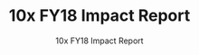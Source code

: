 ---
slug: fy18-impact-report
reportUrl: "/assets/10x_FY18_Year_in_Review_Report.pdf"
title: 10x FY18 Impact Report
subtitle: 10x FY18 Impact Report
year: 2018
excerpt: For our FY18 impact report, we dive into some of the challenges we face as
  a growing program and some successes on our early investments. Highlights include
  our thoughts on how to ensure that 10x takes a diversity and equity-forward approach
  to our investment decisions and some common reasons for projects ending and advancing
  past initial phases. Project snapshots include _Bridge to Ongoing Bug Bounty_ and
  _Improving Compliance with the Paperwork Reduction Act (PRA)_.
template: "3"
pdf: true
permalink: false

---